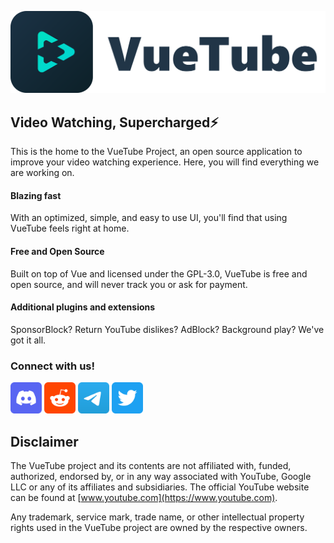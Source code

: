 <p align="center">
  <a href="https://vuetube.app/">
    <picture>
      <source 
        srcset="../readme_assets/dark/VueTube Dark.dark.svg"
        media="(prefers-color-scheme: dark)"
      />
      <source
        srcset="../readme_assets/light/VueTube Dark.svg"
        media="(prefers-color-scheme: light), (prefers-color-scheme: no-preference)"
      />
      <img src="../readme_assets/light/VueTube Dark.svg" alt="VueTube icon" width="800" alt="VueTube"/>
    </picture>
  </a>
  </br>
</p>

## Video Watching, Supercharged⚡
This is the home to the VueTube Project, an open source application to improve your video watching experience. Here, you will find everything we are working on.

#### Blazing fast
With an optimized, simple, and easy to use UI, you'll find that using VueTube feels right at home.

#### Free and Open Source
Built on top of Vue and licensed under the GPL-3.0, VueTube is free and open source, and will never track you or ask for payment.

#### Additional plugins and extensions
SponsorBlock? Return YouTube dislikes? AdBlock? Background play? We've got it all.

### Connect with us!
  <a href="https://vuetube.app/discord"><img src="../readme_assets/socials/Discord.svg" height=50 alt="Join our Discord server"/></a>
  <a href="https://reddit.com/r/vuetube"><img src="../readme_assets/socials/Reddit.svg" height=50 alt="Join the Subreddit"/></a>
  <a href="https://t.me/vuetube"><img src="../readme_assets/socials/Telegram.svg" height=50 alt="Subscribe on Telegram for updates"/></a>
  <a href="https://twitter.com/VueTubeApp"><img src="../readme_assets/socials/Twitter.svg" height=50 alt="Tweet @us on Twitter"/></a>
  
## Disclaimer

The VueTube project and its contents are not affiliated with, funded, authorized, endorsed by, or in any way associated
with YouTube, Google LLC or any of its affiliates and subsidiaries. The official YouTube website can be found
at [www.youtube.com](https://www.youtube.com).

Any trademark, service mark, trade name, or other intellectual property rights used in the VueTube project are owned by
the respective owners.

